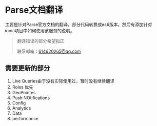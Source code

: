 # Parse文档翻译

主要是针对Parse官方文档的翻译，部分代码转换成es6版本，然后有添加针对ionic项目中如何使用该服务的说明。

> 翻译错误的部分希望指正
>
> 联系邮箱：614620265@qq.com

## 需要更新的部分

1. Live Queries由于没有实际使用过，暂时没有继续翻译
2. Roles  优先
3. GeoPointes
4. Push NOtifications
5. Config
6. Analytics
7. Data
8. performance





